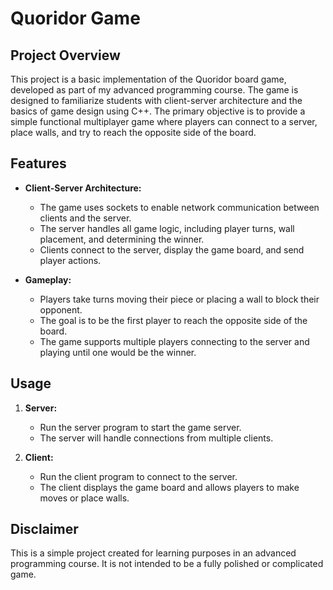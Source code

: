 # Quoridor Game

## Project Overview

This project is a basic implementation of the Quoridor board game, developed as part of my advanced programming course. The game is designed to familiarize students with client-server architecture and the basics of game design using C++. The primary objective is to provide a simple functional multiplayer game where players can connect to a server, place walls, and try to reach the opposite side of the board.

## Features

- **Client-Server Architecture:**
  - The game uses sockets to enable network communication between clients and the server.
  - The server handles all game logic, including player turns, wall placement, and determining the winner.
  - Clients connect to the server, display the game board, and send player actions.

- **Gameplay:**
  - Players take turns moving their piece or placing a wall to block their opponent.
  - The goal is to be the first player to reach the opposite side of the board.
  - The game supports multiple players connecting to the server and playing until one would be the winner.

## Usage

1. **Server:**
   - Run the server program to start the game server.
   - The server will handle connections from multiple clients.

2. **Client:**
   - Run the client program to connect to the server.
   - The client displays the game board and allows players to make moves or place walls.

## Disclaimer

This is a simple project created for learning purposes in an advanced programming course. It is not intended to be a fully polished or complicated game.

